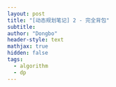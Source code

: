 ```yaml
---
layout: post
title: "[动态规划笔记] 2 - 完全背包"
subtitle: 
author: "Dongbo"
header-style: text
mathjax: true
hidden: false
tags:
  - algorithm
  - dp
---
```


